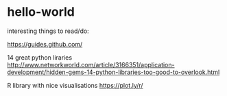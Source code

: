 # hello-world

interesting things to read/do:

https://guides.github.com/

14 great python liraries
http://www.networkworld.com/article/3166351/application-development/hidden-gems-14-python-libraries-too-good-to-overlook.html

R library with nice visualisations
https://plot.ly/r/
